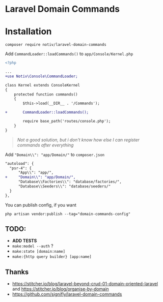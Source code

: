 # Laravel Domain Commands

# Installation

```
composer require notiv/laravel-domain-commands
```

Add `CommandLoader::loadCommands()` to `app/Console/Kernel.php`

```diff
<?php

...
+use Notiv\Console\CommandLoader;

class Kernel extends ConsoleKernel
{
    protected function commands()
    {
        $this->load(__DIR__ . '/Commands');

+       CommandLoader::loadCommands();

        require base_path('routes/console.php');
    }
}
```

> *Not a good solution, but i don't know how else I can register commands after everything*

Add `"Domain\\": "app/Domain/"` to `composer.json`

```diff
"autoload": {
  "psr-4": {
      "App\\": "app/",
+     "Domain\\": "app/Domain/",
      "Database\\Factories\\": "database/factories/",
      "Database\\Seeders\\": "database/seeders/"
  }
},
```

You can publish config, if you want
```
php artisan vendor:publish --tag="domain-commands-config"
```


## TODO:
- **ADD TESTS**
- `make:model --auth` ?
- `make:state [domain:name]`
- `make:{http query builder} [app:name]`


## Thanks
- https://stitcher.io/blog/laravel-beyond-crud-01-domain-oriented-laravel and https://stitcher.io/blog/organise-by-domain
- https://github.com/signifly/laravel-domain-commands

